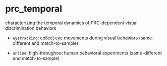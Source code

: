 # prc_temporal

characterizing the temporal dynamics of PRC-dependent visual discrimination behaviors 

- `eyetracking`: collect eye movements during visual behaviors (same-different and match-to-sample) 

- `online`: high-throughout human behavioral experiments (same-different and match-to-sample)


